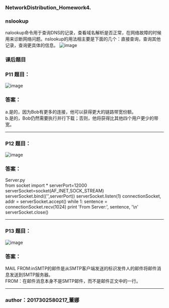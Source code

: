 ### NetworkDistribution_Homework4.


### nslookup
nalookup命令用于查询DNS的记录，查看域名解析是否正常，在网络故障的时候用来诊断网络问题。nslookup的用法相主要是下面的几个：直接查询，查询其他记录，查询更具体的信息。
![image](img/img1.PNG)

### 课后题目
### P11 题目：
![image](img/img2.PNG)
### 答案：
a.是的，因为Bob有更多的连接，他可以获得更大的链路带宽份额。  
b.是的，Bob仍然需要执行并行下载；否则，他将获得比其他四个用户更少的带宽。  
****
### P12 题目：
![image](img/img3.PNG)
### 答案：
Server.py  
		from socket import * 
		serverPort=12000 
		serverSocket=socket(AF_INET,SOCK_STREAM) 
		serverSocket.bind(('',serverPort)) 
		serverSocket.listen(1) 
		connectionSocket, addr = serverSocket.accept() 
		while 1: 
 		sentence = connectionSocket.recv(1024) 
 		print 'From Server:', sentence, '\n' 
		serverSocket.close() 
****
### P13 题目：
![image](img/img4.PNG)
### 答案：
MAIL FROM:inSMTP的邮件是从SMTP客户端发送的标识发件人的邮件将邮件消息发送到SMTP服务器。  
FROM：在邮件消息本身不是SMTP邮件，而不是邮件正文中的一行。
****
### author：2017302580217_董娜